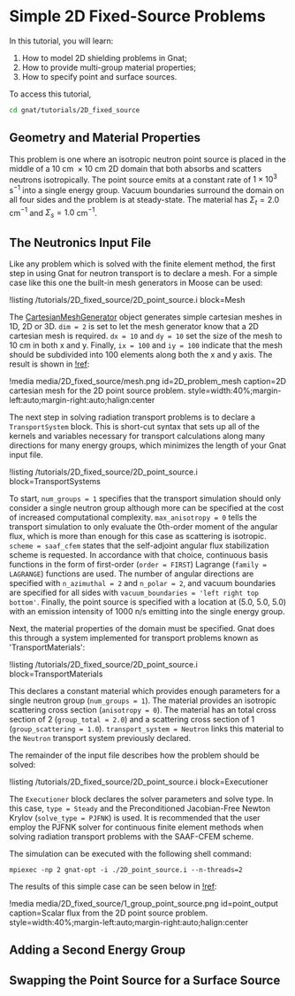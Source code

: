 # Simple 2D Fixed-Source Problems

In this tutorial, you will learn:

1. How to model 2D shielding problems in Gnat;
2. How to provide multi-group material properties;
2. How to specify point and surface sources.

To access this tutorial,

```bash
cd gnat/tutorials/2D_fixed_source
```

## Geometry and Material Properties

This problem is one where an isotropic neutron point source is placed in the
middle of a $10\text{ cm }\times 10\text{ cm }$ 2D domain that both absorbs and scatters neutrons isotropically.
The point source emits at a constant rate of $1\times 10^{3}\text{ s}^{-1}$ into a single energy group. Vacuum
boundaries surround the domain on all four sides and the problem is at
steady-state. The material has $\Sigma_{t} = 2.0$ cm$^{-1}$ and $\Sigma_{s} = 1.0$ cm$^{-1}$.

## The Neutronics Input File

Like any problem which is solved with the finite element method, the first step
in using Gnat for neutron transport is to declare a mesh. For a simple case
like this one the built-in mesh generators in Moose can be used:

!listing /tutorials/2D_fixed_source/2D_point_source.i
  block=Mesh

The [CartesianMeshGenerator](https://mooseframework.inl.gov/source/meshgenerators/CartesianMeshGenerator.html)
object generates simple cartesian meshes in 1D, 2D or 3D. `dim = 2` is set to let
the mesh generator know that a 2D cartesian mesh is required. `dx = 10` and
`dy = 10` set the size of the mesh to 10 cm in both x and y. Finally, `ix = 100`
and `iy = 100` indicate that the mesh should be subdivided into 100 elements
along both the x and y axis. The result is shown in [!ref](2D_problem_mesh):

!media media/2D_fixed_source/mesh.png id=2D_problem_mesh caption=2D cartesian mesh for the 2D point source problem.
  style=width:40%;margin-left:auto;margin-right:auto;halign:center

The next step in solving radiation transport problems is to declare a `TransportSystem` block. This is short-cut
syntax that sets up all of the kernels and variables necessary for transport calculations along many directions
for many energy groups, which minimizes the length of your Gnat input file.

!listing /tutorials/2D_fixed_source/2D_point_source.i
  block=TransportSystems

To start, `num_groups = 1` specifies that the transport simulation should
only consider a single neutron group although more can be specified at the cost
of increased computational complexity. `max_anisotropy = 0` tells the transport
simulation to only evaluate the 0th-order moment of the angular flux, which is
more than enough for this case as scattering is isotropic. `scheme = saaf_cfem`
states that the self-adjoint angular flux stabilization scheme is requested.
In accordance with that choice, continuous basis functions in the form of
first-order (`order = FIRST`) Lagrange (`family = LAGRANGE`) functions are used.
The number of angular directions are specified with `n_azimuthal = 2` and
`n_polar = 2`, and vacuum boundaries are specified for all sides with
`vacuum_boundaries = 'left right top bottom'`. Finally, the point source is
specified with a location at (5.0, 5.0, 5.0) with an emission intensity of
1000 n/s emitting into the single energy group.

Next, the material properties of the domain must be specified. Gnat does this
through a system implemented for transport problems known as 'TransportMaterials':

!listing /tutorials/2D_fixed_source/2D_point_source.i
  block=TransportMaterials

This declares a constant material which provides enough parameters for a single
neutron group (`num_groups = 1`). The material provides an isotropic scattering
cross section (`anisotropy = 0`). The material has an total cross section
of 2 (`group_total = 2.0`) and a scattering cross section of 1
(`group_scattering = 1.0`). `transport_system = Neutron` links this material to
the `Neutron` transport system previously declared.

The remainder of the input file describes how the problem should be solved:

!listing /tutorials/2D_fixed_source/2D_point_source.i
  block=Executioner

The `Executioner` block declares the solver parameters and solve type. In this case,
`type = Steady` and the Preconditioned Jacobian-Free Newton Krylov
(`solve_type = PJFNK`) is used. It is recommended that the user employ the PJFNK
solver for continuous finite element methods when solving radiation transport
problems with the SAAF-CFEM scheme.

The simulation can be executed with the following shell command:

```language=bash
mpiexec -np 2 gnat-opt -i ./2D_point_source.i --n-threads=2
```

The results of this simple case can be seen below in [!ref](point_output):

!media media/2D_fixed_source/1_group_point_source.png id=point_output caption=Scalar flux from the 2D point source problem.
  style=width:40%;margin-left:auto;margin-right:auto;halign:center

## Adding a Second Energy Group

## Swapping the Point Source for a Surface Source
